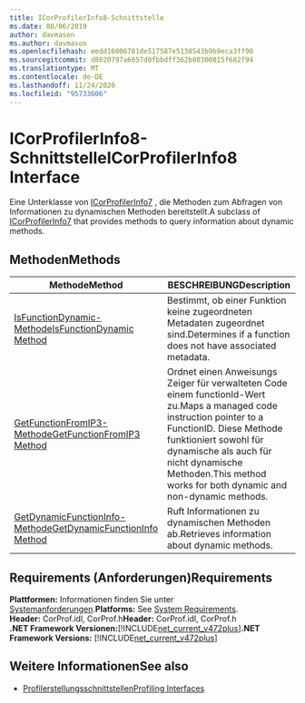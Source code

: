 ```yaml
---
title: ICorProfilerInfo8-Schnittstelle
ms.date: 08/06/2019
author: davmason
ms.author: davmason
ms.openlocfilehash: eedd16006781de517587e5138543b9b9eca3ff90
ms.sourcegitcommit: d8020797a6657d0fbbdff362b80300815f682f94
ms.translationtype: MT
ms.contentlocale: de-DE
ms.lasthandoff: 11/24/2020
ms.locfileid: "95733606"
---
```

# <a name="icorprofilerinfo8-interface"></a><span data-ttu-id="a0423-102">ICorProfilerInfo8-Schnittstelle</span><span class="sxs-lookup"><span data-stu-id="a0423-102">ICorProfilerInfo8 Interface</span></span>

<span data-ttu-id="a0423-103">Eine Unterklasse von [ICorProfilerInfo7](icorprofilerinfo7-interface.md) , die Methoden zum Abfragen von Informationen zu dynamischen Methoden bereitstellt.</span><span class="sxs-lookup"><span data-stu-id="a0423-103">A subclass of [ICorProfilerInfo7](icorprofilerinfo7-interface.md) that provides methods to query information about dynamic methods.</span></span>

## <a name="methods"></a><span data-ttu-id="a0423-104">Methoden</span><span class="sxs-lookup"><span data-stu-id="a0423-104">Methods</span></span>  

| <span data-ttu-id="a0423-105">Methode</span><span class="sxs-lookup"><span data-stu-id="a0423-105">Method</span></span>|<span data-ttu-id="a0423-106">BESCHREIBUNG</span><span class="sxs-lookup"><span data-stu-id="a0423-106">Description</span></span>|  
| ------------|-----------------|  
|[<span data-ttu-id="a0423-107">IsFunctionDynamic-Methode</span><span class="sxs-lookup"><span data-stu-id="a0423-107">IsFunctionDynamic Method</span></span>](icorprofilerinfo8-isfunctiondynamic-method.md)| <span data-ttu-id="a0423-108">Bestimmt, ob einer Funktion keine zugeordneten Metadaten zugeordnet sind.</span><span class="sxs-lookup"><span data-stu-id="a0423-108">Determines if a function does not have associated metadata.</span></span>|
|[<span data-ttu-id="a0423-109">GetFunctionFromIP3-Methode</span><span class="sxs-lookup"><span data-stu-id="a0423-109">GetFunctionFromIP3 Method</span></span>](icorprofilerinfo8-getfunctionfromip3-method.md)| <span data-ttu-id="a0423-110">Ordnet einen Anweisungs Zeiger für verwalteten Code einem functionId-Wert zu.</span><span class="sxs-lookup"><span data-stu-id="a0423-110">Maps a managed code instruction pointer to a FunctionID.</span></span> <span data-ttu-id="a0423-111">Diese Methode funktioniert sowohl für dynamische als auch für nicht dynamische Methoden.</span><span class="sxs-lookup"><span data-stu-id="a0423-111">This method works for both dynamic and non-dynamic methods.</span></span> |
|[<span data-ttu-id="a0423-112">GetDynamicFunctionInfo-Methode</span><span class="sxs-lookup"><span data-stu-id="a0423-112">GetDynamicFunctionInfo Method</span></span>](icorprofilerinfo8-getdynamicfunctioninfo-method.md)| <span data-ttu-id="a0423-113">Ruft Informationen zu dynamischen Methoden ab.</span><span class="sxs-lookup"><span data-stu-id="a0423-113">Retrieves information about dynamic methods.</span></span> |

## <a name="requirements"></a><span data-ttu-id="a0423-114">Requirements (Anforderungen)</span><span class="sxs-lookup"><span data-stu-id="a0423-114">Requirements</span></span>  

<span data-ttu-id="a0423-115">**Plattformen:** Informationen finden Sie unter [Systemanforderungen](../../get-started/system-requirements.md).</span><span class="sxs-lookup"><span data-stu-id="a0423-115">**Platforms:** See [System Requirements](../../get-started/system-requirements.md).</span></span>  
<span data-ttu-id="a0423-116">**Header:** CorProf.idl, CorProf.h</span><span class="sxs-lookup"><span data-stu-id="a0423-116">**Header:** CorProf.idl, CorProf.h</span></span>  
<span data-ttu-id="a0423-117">**.NET Framework Versionen:**[!INCLUDE[net_current_v472plus](../../../../includes/net-current-v472plus.md)]</span><span class="sxs-lookup"><span data-stu-id="a0423-117">**.NET Framework Versions:** [!INCLUDE[net_current_v472plus](../../../../includes/net-current-v472plus.md)]</span></span>  

## <a name="see-also"></a><span data-ttu-id="a0423-118">Weitere Informationen</span><span class="sxs-lookup"><span data-stu-id="a0423-118">See also</span></span>

- [<span data-ttu-id="a0423-119">Profilerstellungsschnittstellen</span><span class="sxs-lookup"><span data-stu-id="a0423-119">Profiling Interfaces</span></span>](profiling-interfaces.md)
